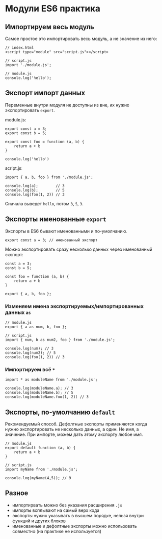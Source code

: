 # Модули ES6 практика

## Импортируем весь модуль
Самое простое это импортировать весь модуль, а не значение из него:

    // index.html
    <script type="module" src="script.js"></script>

    // script.js
    import './module.js';

    // module.js
    console.log('hello');

## Экспорт импорт данных
Переменные внутри модуля не доступны из вне, их нужно экспортировать `export`.

module.js:

    export const a = 3;
    export const b = 5;

    export const foo = function (a, b) {
        return a + b
    }

    console.log('hello')


script.js:

    import { a, b, foo } from './module.js';

    console.log(a);        // 3
    console.log(b);        // 5
    console.log(foo(1, 2)) // 3

Сначала выведет `hello`, потом `3`, `5`, `3`.

## Экспорты именованные `export`
Экспорты в ES6 бывают именованными и по-умолчанию.

    export const a = 3; // именованный экспорт

Можно экспортировать сразу несколько данных через именованный экспорт:

    const a = 3;
    const b = 5;

    const foo = function (a, b) {
        return a + b
    }

    export { a, b, foo };

### Изменяем имена экспортируемых/импортированных данных `as`

    // module.js
    export { a as num, b, foo };

    // script.js
    import { num, b as num2, foo } from './module.js';

    console.log(num); // 3
    console.log(num2); // 5
    console.log(foo(1, 2)) // 3

### Импортируем всё `*`

    import * as moduleName from './module.js';

    console.log(moduleName.a); // 3
    console.log(moduleName.b); // 5
    console.log(moduleName.foo(1, 2)) // 3

## Экспорты, по-умолчанию `default`
Рекомендуемый способ. Дефолтные экспорты применяются когда нужно экспортировать не несколько данных, а один. Не имя, а значение. При импорте, можем дать этому экспорту любое имя.

    // module.js
    export default function (a, b) {
        return a + b
    }

    // script.js
    import myName from './module.js';

    console.log(myName(4,5)); // 9

## Разное
- импортирвать можно без указания расширения `.js`
- импорты всплывают на самый верх кода
- экспорты нужно указывать в высшем порядке, нельзя внутри функций и других блоков
- именованные и дефолтные экспорты можно использовать совместно (на практике не используется)
